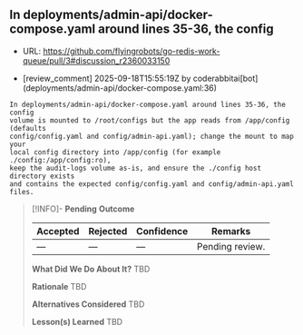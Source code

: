 ## In deployments/admin-api/docker-compose.yaml around lines 35-36, the config

- URL: https://github.com/flyingrobots/go-redis-work-queue/pull/3#discussion_r2360033150

- [review_comment] 2025-09-18T15:55:19Z by coderabbitai[bot] (deployments/admin-api/docker-compose.yaml:36)

```text
In deployments/admin-api/docker-compose.yaml around lines 35-36, the config
volume is mounted to /root/configs but the app reads from /app/config (defaults
config/config.yaml and config/admin-api.yaml); change the mount to map your
local config directory into /app/config (for example ./config:/app/config:ro),
keep the audit-logs volume as-is, and ensure the ./config host directory exists
and contains the expected config/config.yaml and config/admin-api.yaml files.
```

> [!INFO]- **Pending**
> **Outcome**
> 
> | Accepted | Rejected | Confidence | Remarks |
> |----------|----------|------------|---------|
> | — | — | — | Pending review. |
>
> **What Did We Do About It?**
> TBD
>
> **Rationale**
> TBD
>
> **Alternatives Considered**
> TBD
>
> **Lesson(s) Learned**
> TBD
